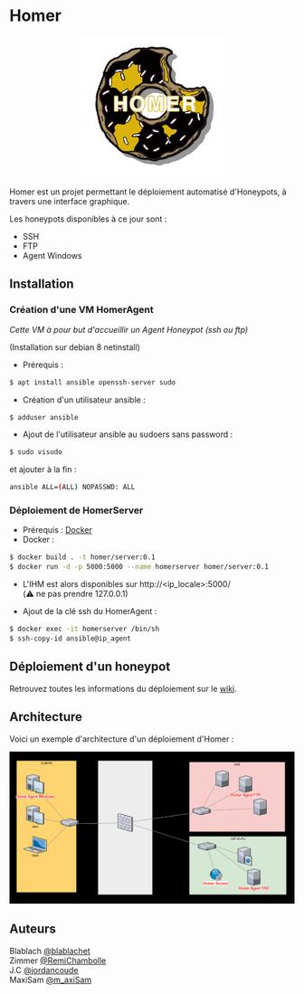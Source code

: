 #   Homer 
<p align="center">
<img src="docs/images/logo.png" width="250">
</p>


Homer est un projet permettant le déploiement automatisé d'Honeypots, à travers une interface graphique.

Les honeypots disponibles à ce jour sont :
* SSH
* FTP 
* Agent Windows

## Installation

### Création d'une VM HomerAgent

_Cette VM à pour but d'accueillir un Agent Honeypot (ssh ou ftp)_

(Installation sur debian 8 netinstall)

* Prérequis : 
 ```bash
 $ apt install ansible openssh-server sudo
 ```
* Création d'un utilisateur ansible : 
 ```bash
 $ adduser ansible
 ```
* Ajout de l'utilisateur ansible au sudoers sans password : 
```bash
$ sudo visudo
``` 
et ajouter à la fin : 
``` bash
ansible ALL=(ALL) NOPASSWD: ALL
```


### Déploiement de HomerServer

* Prérequis : [Docker](https://docs.docker.com/install/)
* Docker : 
```bash
$ docker build . -t homer/server:0.1
$ docker run -d -p 5000:5000 --name homerserver homer/server:0.1
```

* L'IHM est alors disponibles sur http://\<ip_locale\>:5000/<br> (:warning: ne pas prendre 127.0.0.1)

* Ajout de la clé ssh du HomerAgent :
```bash
$ docker exec -it homerserver /bin/sh
$ ssh-copy-id ansible@ip_agent
```

## Déploiement d'un honeypot

Retrouvez toutes les informations du déploiement sur le [wiki](https://github.com/P-TE/Homer-Honeypots/wiki/2.-D%C3%A9ploiement-d'un-honeypot).


## Architecture

Voici un exemple d'architecture d'un déploiement d'Homer : 
<center><img src="docs/images/architecture_homer.png"></center>


## Auteurs

Blablach [@blablachet](https://twitter.com/blablachet)
<br>Zimmer [@RemiChambolle](https://twitter.com/RemiChambolle)
<br>J.C [@jordancoude](https://twitter.com/jordancoude)
<br>MaxiSam [@m_axiSam](https://twitter.com/m_axiSam)

